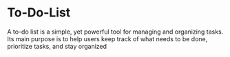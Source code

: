 # To-Do-List
A to-do list is a simple, yet powerful tool for managing and organizing tasks. Its main purpose is to help users keep track of what needs to be done, prioritize tasks, and stay organized
